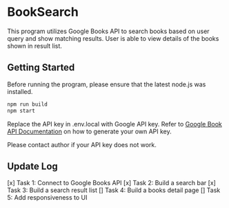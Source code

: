 # BookSearch
This program utilizes Google Books API to search books based on user query and show matching results.
User is able to view details of the books shown in result list.

## Getting Started

Before running the program, please ensure that the latest node.js was installed.
```bash
npm run build
npm start
```

Replace the API key in .env.local with Google API key. Refer to [Google Book API Documentation](https://developers.google.com/books/docs/v1/using) on how to generate your own API key.

Please contact author if your API key does not work.

## Update Log
[x] Task 1: Connect to Google Books API
[x] Task 2: Build a search bar
[x] Task 3: Build a search result list
[] Task 4: Build a books detail page
[] Task 5: Add responsiveness to UI